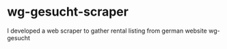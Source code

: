 # wg-gesucht-scraper
I developed a web scraper to gather rental listing from german website wg-gesucht
